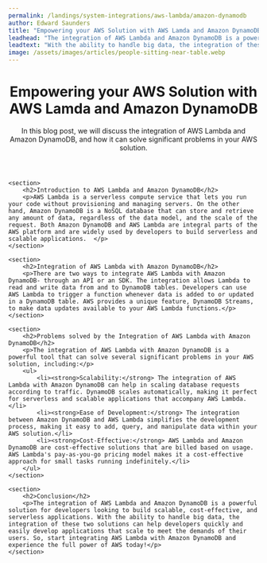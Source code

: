 ```yaml
---
permalink: /landings/system-integrations/aws-lambda/amazon-dynamodb
author: Edward Saunders
title: "Empowering your AWS Solution with AWS Lamda and Amazon DynamoDB"
leadhead: "The integration of AWS Lambda and Amazon DynamoDB is a powerful solution for developers looking to build scalable, cost-effective, and serverless applications"
leadtext: "With the ability to handle big data, the integration of these two solutions can help developers quickly and easily develop applications that scale to meet the demands of their users. So, start integrating AWS Lambda with Amazon DynamoDB and experience the full power of AWS today!"
image: /assets/images/articles/people-sitting-near-table.webp
---
```

<div class="arttext">	<header>
		<h1>Empowering your AWS Solution with AWS Lamda and Amazon DynamoDB</h1>
		<p>In this blog post, we will discuss the integration of AWS Lambda and Amazon DynamoDB, and how it can solve significant problems in your AWS solution.</p>
	</header>

	<section>
		<h2>Introduction to AWS Lambda and Amazon DynamoDB</h2>
		<p>AWS Lambda is a serverless compute service that lets you run your code without provisioning and managing servers. On the other hand, Amazon DynamoDB is a NoSQL database that can store and retrieve any amount of data, regardless of the data model, and the scale of the request. Both Amazon DynamoDB and AWS Lambda are integral parts of the AWS platform and are widely used by developers to build serverless and scalable applications.  </p>
	</section>

	<section>
		<h2>Integration of AWS Lambda with Amazon DynamoDB</h2>
		<p>There are two ways to integrate AWS Lambda with Amazon DynamoDB- through an API or an SDK. The integration allows Lambda to read and write data from and to DynamoDB tables. Developers can use AWS Lambda to trigger a function whenever data is added to or updated in a DynamoDB table. AWS provides a unique feature, DynamoDB Streams, to make data updates available to your AWS Lambda functions.</p>
	</section>

	<section>
		<h2>Problems solved by the Integration of AWS Lambda with Amazon DynamoDB</h2>
		<p>The integration of AWS Lambda with Amazon DynamoDB is a powerful tool that can solve several significant problems in your AWS solution, including:</p>
		<ul>
			<li><strong>Scalability:</strong> The integration of AWS Lambda with Amazon DynamoDB can help in scaling database requests according to traffic. DynamoDB scales automatically, making it perfect for serverless and scalable applications that accompany AWS Lambda.</li>
			<li><strong>Ease of Development:</strong> The integration between Amazon DynamoDB and AWS Lambda simplifies the development process, making it easy to add, query, and manipulate data within your AWS solution.</li>
			<li><strong>Cost-Effective:</strong> AWS Lambda and Amazon DynamoDB are cost-effective solutions that are billed based on usage. AWS Lambda's pay-as-you-go pricing model makes it a cost-effective approach for small tasks running indefinitely.</li>
		</ul>
	</section>

	<section>
		<h2>Conclusion</h2>
		<p>The integration of AWS Lambda and Amazon DynamoDB is a powerful solution for developers looking to build scalable, cost-effective, and serverless applications. With the ability to handle big data, the integration of these two solutions can help developers quickly and easily develop applications that scale to meet the demands of their users. So, start integrating AWS Lambda with Amazon DynamoDB and experience the full power of AWS today!</p>
	</section>


</div>